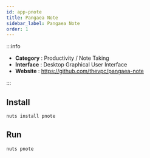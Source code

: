 ```yaml
---
id: app-pnote
title: Pangaea Note
sidebar_label: Pangaea Note
order: 1
---
```



:::info

- **Category**  : Productivity / Note Taking
- **Interface**  : Desktop Graphical User Interface
- **Website**  : https://github.com/thevpc/pangaea-note

:::

## Install

```
nuts install pnote
```

## Run

```
nuts pnote
```
